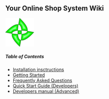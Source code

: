 ## Your Online Shop System Wiki

![YOS](./images/icon.png "YOS")

##### Table of Contents  
* [Installation insctructions](./Installation-insctructions)
* [Getting Started](./Getting-Started.md)
* [Frequently Asked Questions](./Frequently-Asked-Questions.md)
* [Quick Start Guide (Developers)](./Quick-Start-Guide-(Developers))
* [Developers manual (Advanced)](./Developers-manual-(Advanced))
